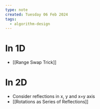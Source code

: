 ```yaml
---
type: note
created: Tuesday 06 Feb 2024
tags:
  - algorithm-design
---
```

# In 1D
- [[Range Swap Trick]]
# In 2D
- Consider reflections in x, y and x=y axis
- [[Rotations as Series of Reflections]]